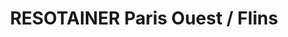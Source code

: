 ---
title: "RESOTAINER Paris Ouest / Flins"
url: /flins-sur-seine/resotainer-paris-ouest-flins/
shop: Mieten
---
